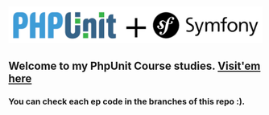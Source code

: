 ![Alt text](gitImgs/phpunitsymfony.png?raw=true "Title")

## Welcome to my PhpUnit Course studies. [Visit'em here](https://symfonycasts.com/screencast/phpunit)

### You can check each ep code in the branches of this repo :).
